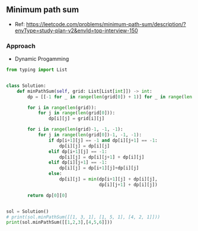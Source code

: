 
## Minimum path sum
- Ref: https://leetcode.com/problems/minimum-path-sum/description/?envType=study-plan-v2&envId=top-interview-150

### Approach
- Dynamic Progamming

```py
from typing import List


class Solution:
    def minPathSum(self, grid: List[List[int]]) -> int:
        dp = [[-1 for _ in range(len(grid[0]) + 1)] for _ in range(len(grid) + 1)]

        for i in range(len(grid)):
            for j in range(len(grid[0])):
                dp[i][j] = grid[i][j]

        for i in range(len(grid)-1, -1, -1):
            for j in range(len(grid[0])-1, -1, -1):
                if dp[i+1][j] == -1 and dp[i][j+1] == -1:
                    dp[i][j] = dp[i][j]
                elif dp[i+1][j] == -1:
                    dp[i][j] = dp[i][j+1] + dp[i][j]
                elif dp[i][j+1] == -1:
                    dp[i][j] = dp[i+1][j]+dp[i][j]
                else:
                    dp[i][j] = min(dp[i+1][j] + dp[i][j],
                                   dp[i][j+1] + dp[i][j])

        return dp[0][0]


sol = Solution()
# print(sol.minPathSum([[1, 3, 1], [1, 5, 1], [4, 2, 1]]))
print(sol.minPathSum([[1,2,3],[4,5,6]]))
```
